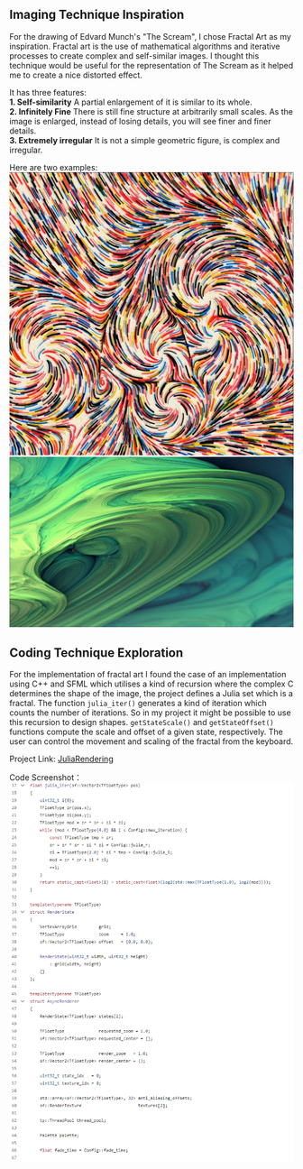 ##  Imaging Technique Inspiration
For the drawing of Edvard Munch's "The Scream", I chose Fractal Art as my inspiration. Fractal art is the use of mathematical algorithms and iterative processes to create complex and self-similar images. I thought this technique would be useful for the representation of The Scream as it helped me to create a nice distorted effect.  

It has three features:  
**1. Self-similarity**
A partial enlargement of it is similar to its whole.  
**2. Infinitely Fine**
There is still fine structure at arbitrarily small scales. As the image is enlarged, instead of losing details, you will see finer and finer details.  
**3. Extremely irregular**
It is not a simple geometric figure, is complex and irregular.  

Here are two examples:  
![Example1](image/example1.png)
![Example2](image/example2.png)

## Coding Technique Exploration
For the implementation of fractal art I found the case of an implementation using C++ and SFML which utilises a kind of recursion where the complex C determines the shape of the image, the project defines a Julia set which is a fractal.
The function `julia_iter()` generates a kind of iteration which counts the number of iterations. So in my project it might be possible to use this recursion to design shapes. `getStateScale()` and `getStateOffset()` functions compute the scale and offset of a given state, respectively. The user can control the movement and scaling of the fractal from the keyboard.  

Project Link: [JuliaRendering](https://github.com/johnBuffer/JuliaRendering/tree/main/src "JuliaRendering")  

Code Screenshot：
![code](image/code.png)

